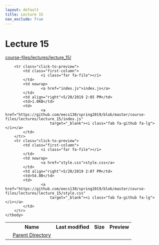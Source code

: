 ```yaml
---
layout: default
title: Lecture 15
nav_exclude: True
---
```


# Lecture 15

[course-files/lectures/lecture_15/](.)

<table class="tbl-files">
    <tbody>
        <tr>
            <th valign="top"></th>
            <th>Name</th>
            <th>Last modified</th>
            <th>Size</th>
            <th>Preview</th>
        </tr>
        <tr>
            <td valign="top">
                <i class="fa fa-folder-open"></i>
            </td>
            <td><a href="../">Parent Directory</a></td>
            <td>&nbsp;</td>
            <td>&nbsp;</td>
            <td>&nbsp;</td>
        </tr>

        <tr class="click-to-preview">
            <td class="first-column">
                    <i class="far fa-file"></i>
            </td>
            <td nowrap>
                    <a href="index.js">index.js</a>
            </td>
            <td align="right">5/20/2019 2:05 PM</td>
            <td>1.0KB</td>
            <td>
                    <a href="https://github.com/eecs130/spring2019/blob/master/course-files/lectures/lecture_15/index.js"
                        target="_blank"><i class="fab fa-github fa-lg"></i></a>
            </td>
        </tr>
        <tr class="click-to-preview">
            <td class="first-column">
                    <i class="far fa-file"></i>
            </td>
            <td nowrap>
                    <a href="style.css">style.css</a>
            </td>
            <td align="right">5/20/2019 2:07 PM</td>
            <td>54.0B</td>
            <td>
                    <a href="https://github.com/eecs130/spring2019/blob/master/course-files/lectures/lecture_15/style.css"
                        target="_blank"><i class="fab fa-github fa-lg"></i></a>
            </td>
        </tr>
    </tbody>
</table>

